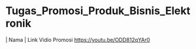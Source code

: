 # Tugas_Promosi_Produk_Bisnis_Elektronik


| Nama | Link Vidio Promosi 
https://youtu.be/ODD812qYAr0
